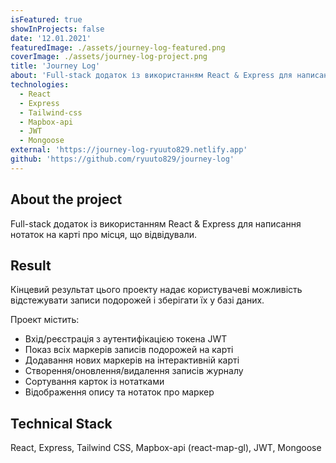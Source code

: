 ```yaml
---
isFeatured: true
showInProjects: false
date: '12.01.2021'
featuredImage: ./assets/journey-log-featured.png
coverImage: ./assets/journey-log-project.png
title: 'Journey Log'
about: 'Full-stack додаток із використанням React & Express для написання нотаток на карті про місця, що відвідували.'
technologies:
  - React
  - Express
  - Tailwind-css
  - Mapbox-api
  - JWT
  - Mongoose
external: 'https://journey-log-ryuuto829.netlify.app'
github: 'https://github.com/ryuuto829/journey-log'
---
```


## About the project

Full-stack додаток із використанням React & Express для написання нотаток на карті про місця, що відвідували.

## Result

Кінцевий результат цього проекту надає користувачеві можливість відстежувати записи подорожей і зберігати їх у базі даних.

Проект містить:

- Вхід/реєстрація з аутентифікацією токена JWT
- Показ всіх маркерів записів подорожей на карті
- Додавання нових маркерів на інтерактивній карті
- Створення/оновлення/видалення записів журналу
- Сортування карток із нотатками
- Відображення опису та нотаток про маркер

## Technical Stack

React, Express, Tailwind CSS, Mapbox-api (react-map-gl), JWT, Mongoose
